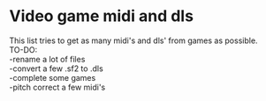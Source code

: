 # Video game midi and dls
This list tries to get as many midi's and dls' from games as possible.                                                                                                                                        
TO-DO:                                         
-rename a lot of files                                 
-convert a few .sf2 to .dls                                   
-complete some games                                 
-pitch correct a few midi's
